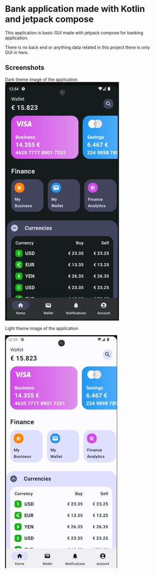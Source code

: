# Bank application made with Kotlin and jetpack compose

This application is basic GUI made with jetpack compose for banking application.

There is no back end or anything data related in this project there is only GUI in here.

## Screenshots
Dark theme image of the application
![darkthemeImage](appdark.png)

Light theme image of the application

![lightthemeImage](applight2.png)